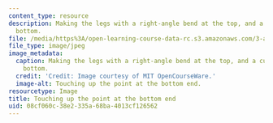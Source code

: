 ```yaml
---
content_type: resource
description: Making the legs with a right-angle bend at the top, and a curve at the
  bottom.
file: /media/https%3A/open-learning-course-data-rc.s3.amazonaws.com/3-a04-modern-blacksmithing-and-physical-metallurgy-fall-2008/08cf060c38e2335a68ba4013cf126562_089.jpg
file_type: image/jpeg
image_metadata:
  caption: Making the legs with a right-angle bend at the top, and a curve at the
    bottom.
  credit: 'Credit: Image courtesy of MIT OpenCourseWare.'
  image-alt: Touching up the point at the bottom end.
resourcetype: Image
title: Touching up the point at the bottom end
uid: 08cf060c-38e2-335a-68ba-4013cf126562
---
```

